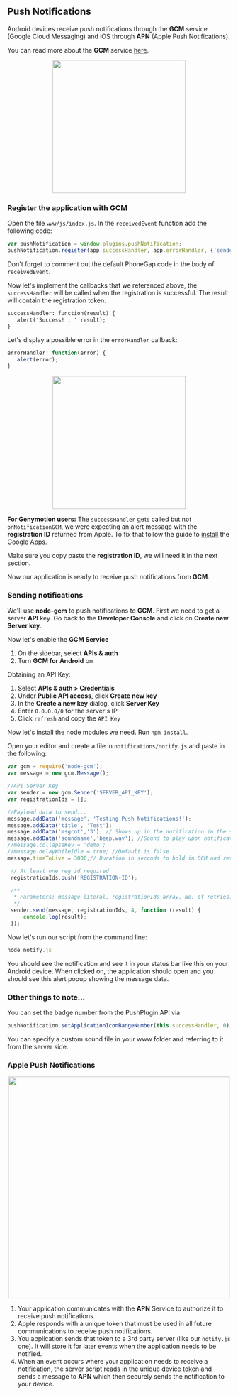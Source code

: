 <style>
.img-center {
    text-align: center;
    display: block;
}
</style>

## Push Notifications

Android devices receive push notifications through the **GCM** service (Google Cloud Messaging) and iOS through **APN** (Apple Push Notifications).

 You can read more about the **GCM** service [here](http://developer.android.com/google/gcm/index.html).

<a class="img-center">
    <img src="http://cdn2.raywenderlich.com/wp-content/uploads/2011/05/PushNotifWhy.jpg" width="300">
</a>


### Register the application with GCM

 Open the file `www/js/index.js`. In the `receivedEvent` function add the following code:

 ```js
 var pushNotification = window.plugins.pushNotification;
 pushNotification.register(app.successHandler, app.errorHandler, {'senderID': PROJECT_NUMBER, 'ecb': "app.onNotificationGCM"});
 ```

 Don't forget to comment out the default PhoneGap code in the body of `receivedEvent`.

 Now let's implement the callbacks that we referenced above, the `successHandler` will be called when the registration is successful. The result will contain the registration token.

 ```html
 successHandler: function(result) {
    alert('Success! : ' result);
 }
 ```

 Let's display a possible error in the `errorHandler` callback:

 ```js
 errorHandler: function(error) {
    alert(error);
 }
 ```

 <a class="img-center">
    <img src="http://f.cl.ly/items/373r2n1o0Y2C2w3M2F2A/Screen%20Shot%202014-06-20%20at%2017.53.58.png" width="300" >
 </a>

 **For Genymotion users:** The `successHandler` gets called but not `onNotificationGCM`, we were expecting an alert message with the **registration ID** returned from Apple. To fix that follow the guide to [install](http://forum.xda-developers.com/showthread.php?t=2528952) the Google Apps.

 Make sure you copy paste the **registration ID**, we will need it in the next section.

 Now our application is ready to receive push notifications from **GCM**.

### Sending notifications

 We'll use **node-gcm** to push notifications to **GCM**. First we need to get a server **API** key. Go back to the **Developer Console** and click on **Create new Server key**.

  Now let's enable the **GCM Service**

  1. On the sidebar, select **APIs & auth**
  2. Turn **GCM for Android** on

  Obtaining an API Key:

  1. Select **APIs & auth > Credentials**
  2. Under **Public API access**, click **Create new key**
  3. In the **Create a new key** dialog, click **Server Key**
  4. Enter ```0.0.0.0/0``` for the server's IP
  5. Click `refresh` and copy the `API Key`

 Now let's install the node modules we need. Run `npm install`.

 Open your editor and create a file in `notifications/notify.js` and paste in the following:

 ```js
 var gcm = require('node-gcm');
 var message = new gcm.Message();

 //API Server Key
 var sender = new gcm.Sender('SERVER_API_KEY');
 var registrationIds = [];

 //Payload data to send...
 message.addData('message', 'Testing Push Notifications!');
 message.addData('title', 'Test');
 message.addData('msgcnt','3'); // Shows up in the notification in the status bar
 message.addData('soundname','beep.wav'); //Sound to play upon notification receipt - put in the www folder in app
 //message.collapseKey = 'demo';
 //message.delayWhileIdle = true; //Default is false
 message.timeToLive = 3000;// Duration in seconds to hold in GCM and retry before timing out. Default 4 weeks (2,419,200 seconds) if not specified.

  // At least one reg id required
  registrationIds.push('REGISTRATION-ID');

  /**
   * Parameters: message-literal, registrationIds-array, No. of retries, callback-function
   */
  sender.send(message, registrationIds, 4, function (result) {
      console.log(result);
  });
 ```

 Now let's run our script from the command line:

 ```js
 node notify.js
 ```

 You should see the notification and see it in your status bar like this on your Android device. When clicked on, the application should open and you should see this alert popup showing the message data.


### Other things to note...

 You can set the badge number from the PushPlugin API via:

 ```js
 pushNotification.setApplicationIconBadgeNumber(this.successHandler, 0);
 ```

 You can specify a custom sound file in your www folder and referring to it from the server side.

### Apple Push Notifications

<a class="img-center">
    <img src="http://devgirl.org/wp-content/uploads/2012/10/Push-Overview-467x500.jpeg" width="500" >
</a>

1. Your application communicates with the **APN** Service to authorize it to receive push notifications.
2. Apple responds with a unique token that must be used in all future communications to receive push notifications.
3. You application sends that token to a 3rd party server (like our `notify.js` one). It will store it for later events when the application needs to be notified.
4. When an event occurs where your application needs to receive a notification, the server script reads in the unique device token and sends a message to **APN** which then securely sends the notification to your device.
